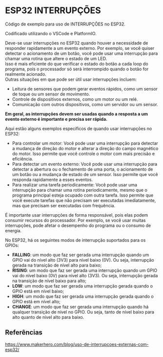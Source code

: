 # ESP32 INTERRUPÇÕES

Código de exemplo para uso de INTERRUPÇÔES no ESP32.  

Codificado utilizando o VSCode e PlatformIO.  

Deve-se usar interrupções no ESP32 quando houver a necessidade de responder rapidamente a um evento externo. Por exemplo, se você quiser detectar o acionamento de um botão, você pode usar uma interrupção para chamar uma rotina que altere o estado de um LED.  
Isso é mais eficiente do que verificar o estado do botão a cada loop do programa, pois o processador só será interrompido quando o botão for realmente acionado.  
Outras situações em que pode ser útil usar interrupções incluem:  
 - Leitura de sensores que podem gerar eventos rápidos, como um sensor de toque ou um sensor de movimento.
 - Controle de dispositivos externos, como um motor ou um relé.
 - Comunicação com outros dispositivos, como um servidor ou um sensor.  

<b>Em geral, as interrupções devem ser usadas quando a resposta a um evento externo é importante e precisa ser rápida.</b>  

Aqui estão alguns exemplos específicos de quando usar interrupções no ESP32:
 - Para controlar um motor: Você pode usar uma interrupção para detectar a mudança de direção do motor e alterar a direção do campo magnético do motor. Isso permite que você controle o motor com mais precisão e eficiência.
 - Para detectar um evento externo: Você pode usar uma interrupção para detectar a abertura ou o fechamento de uma porta, o acionamento de um botão ou a mudança de estado de um sensor. Isso permite que você responda rapidamente a esses eventos.
 - Para realizar uma tarefa periodicamente: Você pode usar uma interrupção para chamar uma rotina periodicamente, mesmo que o programa principal esteja ocupado com outra tarefa. Isso permite que você execute tarefas que não precisam ser executadas imediatamente, mas que precisam ser executadas com frequência.  

É importante usar interrupções de forma responsável, pois elas podem consumir recursos do processador. Por exemplo, se você usar muitas interrupções, pode afetar o desempenho do programa ou o consumo de energia.

No ESP32, há os seguintes modos de interrupção suportados para os GPIOs:

 - <b>FALLING</b>: um modo que faz ser gerada uma interrupção quando um GPIO vai do nível alto (3V3) para nível baixo (0V). Ou seja, interrupção gerada na transição de nível alto para baixo;
 - <b>RISING</b>: um modo que faz ser gerada uma interrupção quando um GPIO vai do nível baixo (0V) para nível alto (3V3). Ou seja, interrupção gerada na transição de nível baixo para alto;
 - <b>LOW</b>: um modo que faz ser gerada uma interrupção gerada quando o GPIO está em nível baixo;
 - <b>HIGH</b>: um modo que faz ser gerada uma interrupção gerada quando o GPIO está em nível alto;
 - <b>CHANGE</b>: um modo que faz ser gerada uma interrupção quando há qualquer transição de nível no GPIO. Ou seja, tanto de nível baixo para alto quanto de nível alto para baixo.
## Referências
https://www.makerhero.com/blog/uso-de-interrupcoes-externas-com-esp32/  
